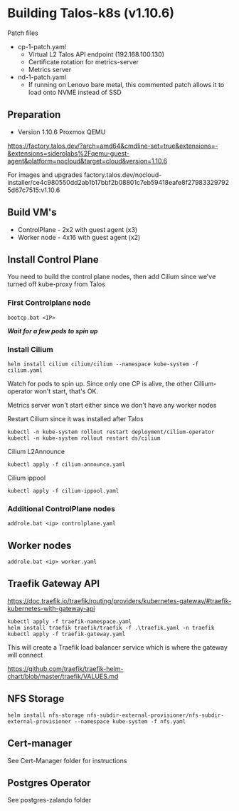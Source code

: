 # Building Talos-k8s (v1.10.6)

Patch files
- cp-1-patch.yaml
    - Virtual L2 Talos API endpoint (192.168.100.130)
    - Certificate rotation for metrics-server
    - Metrics server
- nd-1-patch.yaml
    - If running on Lenovo bare metal, this commented patch allows it to load onto NVME instead of SSD

## Preparation
- Version 1.10.6 Proxmox QEMU

https://factory.talos.dev/?arch=amd64&cmdline-set=true&extensions=-&extensions=siderolabs%2Fqemu-guest-agent&platform=nocloud&target=cloud&version=1.10.6

For images and upgrades
    factory.talos.dev/nocloud-installer/ce4c980550dd2ab1b17bbf2b08801c7eb59418eafe8f279833297925d67c7515:v1.10.6

## Build VM's
- ControlPlane - 2x2 with guest agent (x3)
- Worker node - 4x16 with guest agent (x2)

## Install Control Plane

You need to build the control plane nodes, then add Cilium since we've turned off kube-proxy from Talos

### First Controlplane node
```
bootcp.bat <IP>
```

***Wait for a few pods to spin up***

### Install Cilium 

```
helm install cilium cilium/cilium --namespace kube-system -f cilium.yaml
```

<!-- ORIG
```
helm install `
    cilium `
    cilium/cilium `
    --namespace kube-system `
    --set=ipam.mode=kubernetes `
    --set=kubeProxyReplacement=true `
    --set=securityContext.capabilities.ciliumAgent="{CHOWN,KILL,NET_ADMIN,NET_RAW,IPC_LOCK,SYS_ADMIN,SYS_RESOURCE,DAC_OVERRIDE,FOWNER,SETGID,SETUID}" `
    --set=securityContext.capabilities.cleanCiliumState="{NET_ADMIN,SYS_ADMIN,SYS_RESOURCE}" `
    --set=cgroup.autoMount.enabled=false `
    --set=cgroup.hostRoot=/sys/fs/cgroup `
    --set=k8sServiceHost=localhost `
    --set=k8sServicePort=7445 `
    --set=gatewayAPI.enabled=false `
    --set=gatewayAPI.enableAlpn=true `
    --set=gatewayAPI.enableAppProtocol=true `
    --set l2announcements.enabled=true `
    --set externalIPs.enabled=true
``` -->

Watch for pods to spin up.  Since only one CP is alive, the other Cillium-operator won't start, that's OK.

Metrics server won't start either since we don't have any worker nodes

Restart Cilium since it was installed after Talos
```
kubectl -n kube-system rollout restart deployment/cilium-operator
kubectl -n kube-system rollout restart ds/cilium

```

Cilium L2Announce
```
kubectl apply -f cilium-announce.yaml
```

Cilium ippool
```
kubectl apply -f cilium-ippool.yaml
```

### Additional ControlPlane nodes
```
addrole.bat <ip> controlplane.yaml 
```

## Worker nodes
```
addrole.bat <ip> worker.yaml
```

## Traefik Gateway API
https://doc.traefik.io/traefik/routing/providers/kubernetes-gateway/#traefik-kubernetes-with-gateway-api


```
kubectl apply -f traefik-namespace.yaml
helm install traefik traefik/traefik -f .\traefik.yaml -n traefik
kubectl apply -f traefik-gateway.yaml
```
This will create a Traefik load balancer service which is where the gateway will connect

https://github.com/traefik/traefik-helm-chart/blob/master/traefik/VALUES.md

## NFS Storage
```
helm install nfs-storage nfs-subdir-external-provisioner/nfs-subdir-external-provisioner --namespace kube-system -f nfs.yaml
```

<!-- ORIG
```
helm repo add nfs-subdir-external-provisioner https://kubernetes-sigs.github.io/nfs-subdir-external-provisioner 

helm install nfs-subdir-external-provisioner nfs-subdir-external-provisioner/nfs-subdir-external-provisioner `
    --set nfs.server=192.168.100.50 `
    --set nfs.path=/mnt/bcache0 `
    --set storageClass.name=nfs `
    --namespace kube-system `
    --set storageClass.defaultClass=true `
    --set storageClass.archiveOnDelete=false
``` -->


## Cert-manager

See Cert-Manager folder for instructions

## Postgres Operator

See postgres-zalando folder